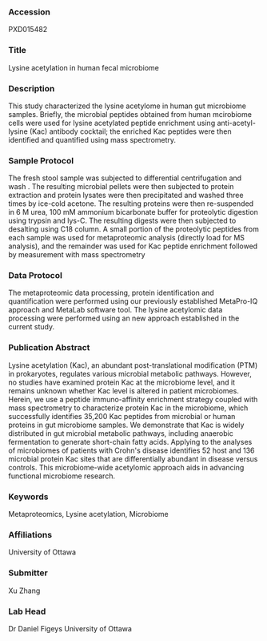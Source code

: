### Accession
PXD015482

### Title
Lysine acetylation in human fecal microbiome

### Description
This study characterized the lysine acetylome in human gut microbiome samples. Briefly, the microbial peptides obtained from human mcirobiome cells were used for lysine acetylated peptide enrichment using anti-acetyl-lysine (Kac) antibody cocktail; the enriched Kac peptides were then identified and quantified using mass spectrometry.

### Sample Protocol
The fresh stool sample was subjected to differential centrifugation and wash . The resulting microbial pellets were then subjected to protein extraction and protein lysates were then precipitated and washed three times by ice-cold acetone. The resulting proteins were then re-suspended in 6 M urea, 100 mM ammonium bicarbonate buffer for proteolytic digestion using trypsin and lys-C. The resulting digests were then subjected to desalting using C18 column. A small portion of the proteolytic peptides from each sample was used for metaproteomic analysis (directly load for MS analysis), and the remainder was used for Kac peptide enrichment followed by measurement with mass spectrometry

### Data Protocol
The metaproteomic data processing, protein identification and quantification were performed using our previously established MetaPro-IQ approach and MetaLab software tool. The lysine acetylomic data processing were performed using an new approach established in the current study.

### Publication Abstract
Lysine acetylation (Kac), an abundant post-translational modification (PTM) in prokaryotes, regulates various microbial metabolic pathways. However, no studies have examined protein Kac at the microbiome level, and it remains unknown whether Kac level is altered in patient microbiomes. Herein, we use a peptide immuno-affinity enrichment strategy coupled with mass spectrometry to characterize protein Kac in the microbiome, which successfully identifies 35,200 Kac peptides from microbial or human proteins in gut microbiome samples. We demonstrate that Kac is widely distributed in gut microbial metabolic pathways, including anaerobic fermentation to generate short-chain fatty acids. Applying to the analyses of microbiomes of patients with Crohn's disease identifies 52 host and 136 microbial protein Kac sites that are differentially abundant in disease versus controls. This microbiome-wide acetylomic approach aids in advancing functional microbiome research.

### Keywords
Metaproteomics, Lysine acetylation, Microbiome

### Affiliations
University of Ottawa

### Submitter
Xu Zhang

### Lab Head
Dr Daniel Figeys
University of Ottawa


